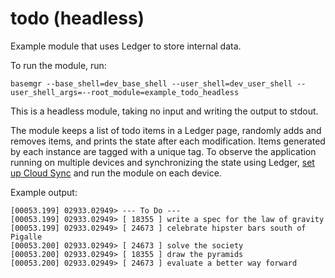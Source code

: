 # todo (headless)

Example module that uses Ledger to store internal data.

To run the module, run:

```
basemgr --base_shell=dev_base_shell --user_shell=dev_user_shell --user_shell_args=--root_module=example_todo_headless
```

This is a headless module, taking no input and writing the output to stdout.

The module keeps a list of todo items in a Ledger page, randomly adds and
removes items, and prints the state after each modification.  Items generated by
each instance are tagged with a unique tag. To observe the application running
on multiple devices and synchronizing the state using Ledger, [set up Cloud
Sync](https://fuchsia.googlesource.com/ledger/+/HEAD/docs/user_guide.md#Setup)
and run the module on each device.

Example output:

```
[00053.199] 02933.02949> --- To Do ---
[00053.199] 02933.02949> [ 18355 ] write a spec for the law of gravity
[00053.199] 02933.02949> [ 24673 ] celebrate hipster bars south of Pigalle
[00053.200] 02933.02949> [ 24673 ] solve the society
[00053.200] 02933.02949> [ 18355 ] draw the pyramids
[00053.200] 02933.02949> [ 24673 ] evaluate a better way forward
```
